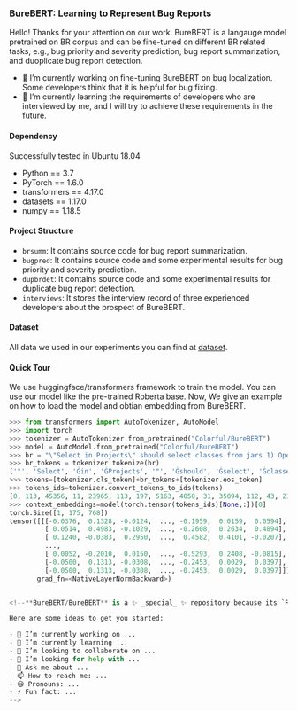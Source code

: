 ### BureBERT: Learning to Represent Bug Reports

Hello! Thanks for your attention on our work. BureBERT is a langauge model pretrained on BR corpus and can be fine-tuned on different BR related tasks, e.g., bug priority and severity prediction, bug report summarization, and duoplicate bug report detection.

- 🔭 I’m currently working on fine-tuning BureBERT on bug localization. Some developers think that it is helpful for bug fixing.
- 🌱 I’m currently learning the requirements of developers who are interviewed by me, and I will try to achieve these requirements in the future.

#### Dependency
Successfully tested in Ubuntu 18.04
- Python == 3.7
- PyTorch == 1.6.0
- transformers == 4.17.0
- datasets == 1.17.0
- numpy == 1.18.5

#### Project Structure
- `brsumm`: It contains source code for bug report summarization.
- `bugpred`: It contains source code and some experimental results for bug priority and severity prediction.
- `dupbrdet`: It contains source code and some experimental results for duplicate bug report detection.
- `interviews`: It stores the interview record of three experienced developers about the prospect of BureBERT.
#### Dataset
All data we used in our experiments you can find at [dataset](https://drive.google.com/drive/folders/1gPnZbgOO4XiBBsyF27jS--XwhHaInxlQ?usp=sharing).

#### Quick Tour
We use huggingface/transformers framework to train the model. You can use our model like the pre-trained Roberta base. Now, We give an example on how to load the model and obtian embedding from BureBERT.

```python
>>> from transformers import AutoTokenizer, AutoModel
>>> import torch
>>> tokenizer = AutoTokenizer.from_pretrained("Colorful/BureBERT")
>>> model = AutoModel.from_pretrained("Colorful/BureBERT")
>>> br = "\"Select in Projects\" should select classes from jars 1) Open \"Go to Type\" dialog 2) Select java.lang.Object class 3) Open the context menu of the editor where the source file of the Object class is shown after the Go To Type dialog has been closed. Notice that the editor is in read-only mode. 4) In the context menu select \"Select in Projects\" menu item. Notice that you can achieve the same by using Navigate main menu when the editor is active.  Actual result: Project panel is opened, the panel keeps the previous selection. Which is wrong.  Expected result: Project panel is opened, the panel expands the project tree so that   <project_name>/Libraries/<JDK>/rt.jar/java/lang/Object.class  gets selected and revealed."
>>> br_tokens = tokenizer.tokenize(br)
['"', 'Select', 'Ġin', 'ĠProjects', '"', 'Ġshould', 'Ġselect', 'Ġclasses', 'Ġfrom', 'Ġjars', 'Ġ1', ')', 'ĠOpen', 'Ġ"', 'Go', 'Ġto', 'ĠType', '"', 'Ġdialog', 'Ġ2', ')', 'ĠSelect', 'Ġjava', '.', 'lang', '.', 'Object', 'Ġclass', 'Ġ3', ')', 'ĠOpen', 'Ġthe', 'Ġcontext', 'Ġmenu', 'Ġof', 'Ġthe', 'Ġeditor', 'Ġwhere', 'Ġthe', 'Ġsource', 'Ġfile', 'Ġof', 'Ġthe', 'ĠObject', 'Ġclass', 'Ġis', 'Ġshown', 'Ġafter', 'Ġthe', 'ĠGo', 'ĠTo', 'ĠType', 'Ġdialog', 'Ġhas', 'Ġbeen', 'Ġclosed', '.', 'ĠNotice', 'Ġthat', 'Ġthe', 'Ġeditor', 'Ġis', 'Ġin', 'Ġread', '-', 'only', 'Ġmode', '.', 'Ġ4', ')', 'ĠIn', 'Ġthe', 'Ġcontext', 'Ġmenu', 'Ġselect', 'Ġ"', 'Select', 'Ġin', 'ĠProjects', '"', 'Ġmenu', 'Ġitem', '.', 'ĠNotice', 'Ġthat', 'Ġyou', 'Ġcan', 'Ġachieve', 'Ġthe', 'Ġsame', 'Ġby', 'Ġusing', 'ĠNav', 'igate', 'Ġmain', 'Ġmenu', 'Ġwhen', 'Ġthe', 'Ġeditor', 'Ġis', 'Ġactive', '.', 'Ġ', 'ĠActual', 'Ġresult', ':', 'ĠProject', 'Ġpanel', 'Ġis', 'Ġopened', ',', 'Ġthe', 'Ġpanel', 'Ġkeeps', 'Ġthe', 'Ġprevious', 'Ġselection', '.', 'ĠWhich', 'Ġis', 'Ġwrong', '.', 'Ġ', 'ĠEx', 'pected', 'Ġresult', ':', 'ĠProject', 'Ġpanel', 'Ġis', 'Ġopened', ',', 'Ġthe', 'Ġpanel', 'Ġexpands', 'Ġthe', 'Ġproject', 'Ġtree', 'Ġso', 'Ġthat', 'Ġ', 'Ġ', 'Ġ<', 'project', '_', 'name', '>', '/', 'L', 'ibraries', '/', '<', 'JD', 'K', '>', '/', 'rt', '.', 'jar', '/', 'java', '/', 'lang', '/', 'Object', '.', 'class', 'Ġ', 'Ġgets', 'Ġselected', 'Ġand', 'Ġrevealed', '.']
>>> tokens=[tokenizer.cls_token]+br_tokens+[tokenizer.eos_token]
>>> tokens_ids=tokenizer.convert_tokens_to_ids(tokens)
[0, 113, 45356, 11, 23965, 113, 197, 5163, 4050, 31, 35094, 112, 43, 2117, 22, 11478, 7, 7773, 113, 25730, 132, 43, 10908, 46900, 4, 32373, 4, 46674, 1380, 155, 43, 2117, 5, 5377, 5765, 9, 5, 4474, 147, 5, 1300, 2870, 9, 5, 35671, 1380, 16, 2343, 71, 5, 2381, 598, 7773, 25730, 34, 57, 1367, 4, 22873, 14, 5, 4474, 16, 11, 1166, 12, 8338, 5745, 4, 204, 43, 96, 5, 5377, 5765, 5163, 22, 45356, 11, 23965, 113, 5765, 6880, 4, 22873, 14, 47, 64, 3042, 5, 276, 30, 634, 8236, 24343, 1049, 5765, 77, 5, 4474, 16, 2171, 4, 1437, 30144, 898, 35, 3728, 2798, 16, 1357, 6, 5, 2798, 4719, 5, 986, 4230, 4, 6834, 16, 1593, 4, 1437, 3015, 23088, 898, 35, 3728, 2798, 16, 1357, 6, 5, 2798, 20539, 5, 695, 3907, 98, 14, 1437, 1437, 28696, 28258, 1215, 13650, 15698, 73, 574, 47437, 73, 41552, 26697, 530, 15698, 73, 9713, 4, 11978, 73, 43830, 73, 32373, 73, 46674, 4, 4684, 1437, 1516, 3919, 8, 1487, 4, 2]
>>> context_embeddings=model(torch.tensor(tokens_ids)[None,:])[0]
torch.Size([1, 175, 768])
tensor([[[-0.0376,  0.1328, -0.0124,  ..., -0.1959,  0.0159,  0.0594],
         [ 0.0514,  0.4983, -0.1029,  ..., -0.2608,  0.2634,  0.4894],
         [ 0.1240, -0.0383,  0.2950,  ...,  0.4582,  0.4101, -0.0207],
         ...,
         [ 0.0052, -0.2010,  0.0150,  ..., -0.5293,  0.2408, -0.0815],
         [-0.0500,  0.1313, -0.0308,  ..., -0.2453,  0.0029,  0.0397],
         [-0.0500,  0.1313, -0.0308,  ..., -0.2453,  0.0029,  0.0397]]],
       grad_fn=<NativeLayerNormBackward>)


<!--**BureBERT/BureBERT** is a ✨ _special_ ✨ repository because its `README.md` (this file) appears on your GitHub profile.

Here are some ideas to get you started:

- 🔭 I’m currently working on ...
- 🌱 I’m currently learning ...
- 👯 I’m looking to collaborate on ...
- 🤔 I’m looking for help with ...
- 💬 Ask me about ...
- 📫 How to reach me: ...
- 😄 Pronouns: ...
- ⚡ Fun fact: ...
-->
